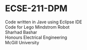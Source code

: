 # ECSE-211-DPM
Code written in Jave using Eclipse IDE    
Code for Lego Mindstrom Robot  
Sharhad Bashar  
Honours Electrical Engineering  
McGill University  
